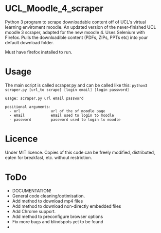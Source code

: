 # UCL_Moodle_4_scraper
Python 3 program to scrape downloadable content off of UCL's virtual learning enviroment moodle. An updated version of the never-finished UCL moodle 3 scraper, adapted for the new moodle 4. Uses Selenium with Firefox. Pulls the downloadible content (PDFs, ZIPs, PPTs etc) into your default download folder.

Must have firefox installed to run.

# Usage

The main script is called scraper.py and can be called like this: `python3 scraper.py [url_to scrape] [login email] [login password]`

```
usage: scraper.py url email password

positional arguments:
  - url              url of the of moodle page 
  - email            email used to login to moodle
  - password         password used to login to moodle
```
# Licence
Under MIT licence. Copies of this code can be freely modified, distributed, eaten for breakfast, etc. without restriction. 

# ToDo
- DOCUMENTATION!
- General code cleaning/optimisation. 
- Add method to download mp4 files
- Add method to download non-directly embedded files
- Add Chrome support.
- Add method to preconfigure browser options
- Fix more bugs and blindspots yet to be found
- 
